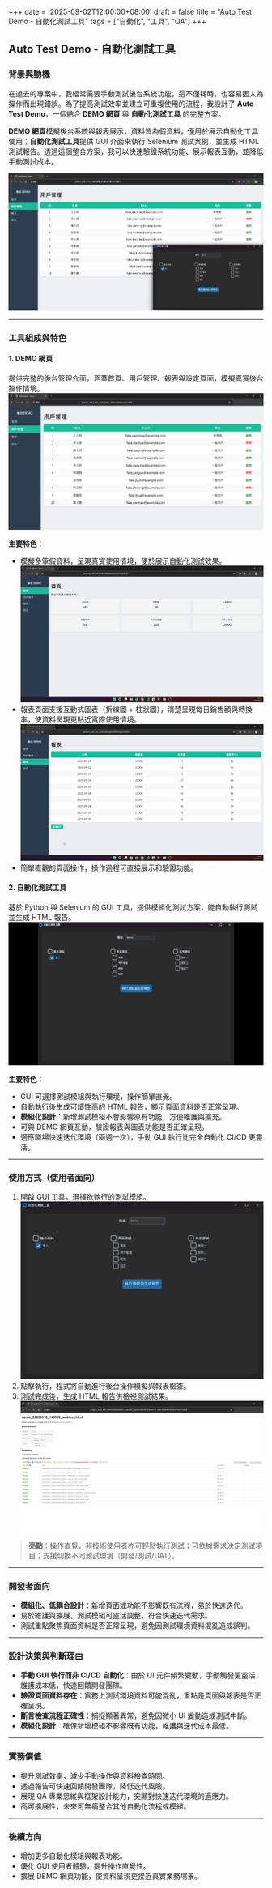 +++
date = '2025-09-02T12:00:00+08:00'
draft = false
title = "Auto Test Demo - 自動化測試工具"
tags = ["自動化", "工具", "QA"]
+++
## Auto Test Demo - 自動化測試工具

### 背景與動機
在過去的專案中，我經常需要手動測試後台系統功能，這不僅耗時，也容易因人為操作而出現錯誤。為了提高測試效率並建立可重複使用的流程，我設計了 **Auto Test Demo**，一個結合 **DEMO 網頁** 與 **自動化測試工具** 的完整方案。

**DEMO 網頁**模擬後台系統與報表展示，資料皆為假資料，僅用於展示自動化工具使用；**自動化測試工具**提供 GUI 介面來執行 Selenium 測試案例，並生成 HTML 測試報告。透過這個整合方案，我可以快速驗證系統功能、展示報表互動，並降低手動測試成本。

![工具整體展示畫面](all_demo.png)

---

### 工具組成與特色

#### 1. DEMO 網頁
提供完整的後台管理介面，涵蓋首頁、用戶管理、報表與設定頁面，模擬真實後台操作情境。
![網頁畫面](demo_web.png)

**主要特色**：
- 模擬多筆假資料，呈現真實使用情境，便於展示自動化測試效果。
![網站整體gif](demo_all_web.gif)
- 報表頁面支援互動式圖表（折線圖 + 柱狀圖），清楚呈現每日銷售額與轉換率，使資料呈現更貼近實際使用情境。
![網站報表gif](demo_web_report.gif)
- 簡單直觀的頁面操作，操作過程可直接展示和驗證功能。

#### 2. 自動化測試工具
基於 Python 與 Selenium 的 GUI 工具，提供模組化測試方案，能自動執行測試並生成 HTML 報告。
![自動化工具GUI畫面gif](automationtool_gui.gif)

**主要特色**：
- GUI 可選擇測試模組與執行環境，操作簡單直覺。
- 自動執行後生成可讀性高的 HTML 報告，顯示頁面資料是否正常呈現。
- **模組化設計**：新增測試模組不會影響原有功能，方便維護與擴充。
- 可與 DEMO 網頁互動，驗證報表與圖表功能是否正確呈現。
- 適應職場快速迭代環境（兩週一次），手動 GUI 執行比完全自動化 CI/CD 更靈活。


---

### 使用方式（使用者面向）
1. 開啟 GUI 工具，選擇欲執行的測試模組。
![自動化工具GUI畫面](automationtool_gui.png)
2. 點擊執行，程式將自動進行後台操作模擬與報表檢查。  
3. 測試完成後，生成 HTML 報告供檢視測試結果。
![自動化工具報表畫面](automationtool_report_demo.png)

> **亮點**：操作直覺，非技術使用者亦可輕鬆執行測試；可依據需求決定測試項目；支援切換不同測試環境（開發/測試/UAT）。

---

### 開發者面向
- **模組化、低耦合設計**：新增頁面或功能不影響既有流程，易於快速迭代。  
- 易於維護與擴展，測試模組可靈活調整，符合快速迭代需求。  
- 測試重點聚焦頁面資料是否正常呈現，避免因測試環境資料混亂造成誤判。

---

### 設計決策與判斷理由
- **手動 GUI 執行而非 CI/CD 自動化**：由於 UI 元件頻繁變動，手動觸發更靈活，維護成本低，快速回饋開發團隊。  
- **驗證頁面資料存在**：實務上測試環境資料可能混亂，重點是頁面與報表是否正確呈現。  
- **斷言檢查流程正確性**：捕捉顯著異常，避免因微小 UI 變動造成測試中斷。  
- **模組化設計**：確保新增模組不影響既有功能，維護與迭代成本最低。  

---

### 實務價值
- 提升測試效率，減少手動操作與資料檢查時間。  
- 透過報告可快速回饋開發團隊，降低迭代風險。  
- 展現 QA 專業思維與框架設計能力，突顯對快速迭代環境的適應力。  
- 高可擴展性，未來可無痛整合其他自動化流程或模組。  

---

### 後續方向
- 增加更多自動化模組與報表功能。  
- 優化 GUI 使用者體驗，提升操作直覺性。  
- 擴展 DEMO 網頁功能，使資料呈現更接近真實業務場景。
